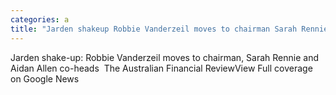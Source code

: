 ```yaml
---
categories: a
title: "Jarden shakeup Robbie Vanderzeil moves to chairman Sarah Rennie and Aidan Allen coheads  The Australian Financial Review"
---
```

Jarden shake-up: Robbie Vanderzeil moves to chairman, Sarah Rennie and Aidan Allen co-heads&nbsp;&nbsp;The Australian Financial ReviewView Full coverage on Google News